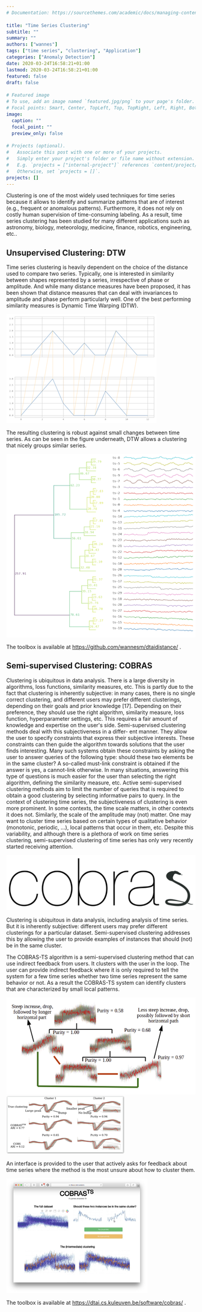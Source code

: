 ```yaml
---
# Documentation: https://sourcethemes.com/academic/docs/managing-content/

title: "Time Series Clustering"
subtitle: ""
summary: ""
authors: ["wannes"]
tags: ["time series", "clustering", "Application"]
categories: ["Anomaly Detection"]
date: 2020-03-24T16:58:21+01:00
lastmod: 2020-03-24T16:58:21+01:00
featured: false
draft: false

# Featured image
# To use, add an image named `featured.jpg/png` to your page's folder.
# Focal points: Smart, Center, TopLeft, Top, TopRight, Left, Right, BottomLeft, Bottom, BottomRight.
image:
  caption: ""
  focal_point: ""
  preview_only: false

# Projects (optional).
#   Associate this post with one or more of your projects.
#   Simply enter your project's folder or file name without extension.
#   E.g. `projects = ["internal-project"]` references `content/project/deep-learning/index.md`.
#   Otherwise, set `projects = []`.
projects: []
---
```



Clustering is one of the most widely used techniques for time series because it allows to identify and summarize patterns that are of interest (e.g., frequent or anomalous patterns). Furthermore, it does not rely on costly human supervision of time-consuming labeling.
As a result, time series clustering has been studied for many different applications such as astronomy, biology, meteorology, medicine, finance, robotics, engineering, etc..

## Unsupervised Clustering: DTW

Time series clustering is heavily dependent on the choice of the distance used to compare two series. Typically, one is interested in similarity between shapes represented by a series, irrespective of phase or amplitude. And while many distance measures have been proposed, it has been shown that distance measures that can deal with invariances to amplitude and phase perform particularly well.
One of the best performing similarity measures is Dynamic Time Warping (DTW).

![DTW Warpring](dtw_warp.png)

The resulting clustering is robust against small changes between time series. As can be seen in the figure underneath, DTW allows a clustering that nicely groups similar series.

![DTW clustering](dtw_clustering.png)


The toolbox is available at https://github.com/wannesm/dtaidistance/ .



## Semi-supervised Clustering: COBRAS

Clustering is ubiquitous in data analysis. There is a large diversity in algorithms, loss functions, similarity measures, etc. This is partly due to the fact that clustering is inherently subjective: in many cases, there is no single correct clustering, and different users may prefer different clusterings, depending on their goals and prior knowledge [17]. Depending on their preference, they should use the right algorithm, similarity measure, loss function, hyperparameter settings, etc. This requires a fair amount of knowledge and expertise on the user's side.
Semi-supervised clustering methods deal with this subjectiveness in a differ- ent manner. They allow the user to specify constraints that express their subjective interests. These constraints can then guide the algorithm towards solutions that the user finds interesting. Many such systems obtain these constraints by asking the user to answer queries of the following type: should these two elements be in the same cluster? A so-called must-link constraint is obtained if the answer is yes, a cannot-link otherwise. In many situations, answering this type of questions is much easier for the user than selecting the right algorithm, defining the similarity measure, etc. Active semi-supervised clustering methods
aim to limit the number of queries that is required to obtain a good clustering by selecting informative pairs to query.
In the context of clustering time series, the subjectiveness of clustering is even more prominent. In some contexts, the time scale matters, in other contexts it does not. Similarly, the scale of the amplitude may (not) matter. One may want to cluster time series based on certain types of qualitative behavior (monotonic, periodic, ...), local patterns that occur in them, etc. Despite this variability, and although there is a plethora of work on time series clustering, semi-supervised clustering of time series has only very recently started receiving attention.

![cobras](cobras_logo.png)

Clustering is ubiquitous in data analysis, including analysis of time series. But it is inherently subjective: different users may prefer different clusterings for a particular dataset. Semi-supervised clustering addresses this by allowing the user to provide examples of instances that should (not) be in the same cluster. 

The COBRAS-TS algorithm is a semi-supervised clustering method that can use indirect feedback from users. It clusters with the user in the loop. The user can provide indirect feedback where it is only required to tell the system for a few time series whether two time series represent the same behavior or not. As a result the COBRAS-TS system can identify clusters that are characterized by small local patterns.

![img1](img1.png)
![img2](img2.png)

An interface is provided to the user that actively asks for feedback about time series where the method is the most unsure about how to cluster them.

![gui](img3.png)

The toolbox is available at https://dtai.cs.kuleuven.be/software/cobras/ .




